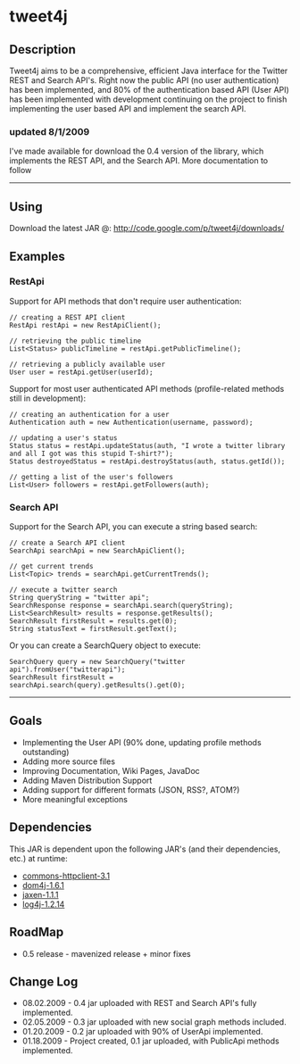 # tweet4j #

## Description ##
Tweet4j aims to be a comprehensive, efficient Java interface for the Twitter REST and Search API's. Right now the public API (no user authentication) has been implemented, and 80% of the authentication based API (User API) has been implemented with development continuing on the project to finish implementing the user based API and implement the search API.

### updated 8/1/2009 ###
I've made available for download the 0.4 version of the library, which implements the REST API, and the Search API. More documentation to follow


---

## Using ##
Download the latest JAR @: http://code.google.com/p/tweet4j/downloads/


## Examples ##

### RestApi ###
Support for API methods that don't require user authentication:
```
// creating a REST API client
RestApi restApi = new RestApiClient();

// retrieving the public timeline
List<Status> publicTimeline = restApi.getPublicTimeline();

// retrieving a publicly available user
User user = restApi.getUser(userId);
```

Support for most user authenticated API methods (profile-related methods still in development):
```
// creating an authentication for a user
Authentication auth = new Authentication(username, password);

// updating a user's status
Status status = restApi.updateStatus(auth, "I wrote a twitter library and all I got was this stupid T-shirt?");
Status destroyedStatus = restApi.destroyStatus(auth, status.getId());

// getting a list of the user's followers
List<User> followers = restApi.getFollowers(auth);
```


### Search API ###
Support for the Search API, you can execute a string based search:
```
// create a Search API client
SearchApi searchApi = new SearchApiClient();

// get current trends
List<Topic> trends = searchApi.getCurrentTrends();

// execute a twitter search
String queryString = "twitter api";
SearchResponse response = searchApi.search(queryString);
List<SearchResult> results = response.getResults();
SearchResult firstResult = results.get(0);
String statusText = firstResult.getText();
```

Or you can create a SearchQuery object to execute:
```
SearchQuery query = new SearchQuery("twitter api").fromUser("twitterapi");
SearchResult firstResult = searchApi.search(query).getResults().get(0);
```

---


## Goals ##
  * Implementing the User API (90% done, updating profile methods outstanding)
  * Adding more source files
  * Improving Documentation, Wiki Pages, JavaDoc
  * Adding Maven Distribution Support
  * Adding support for different formats (JSON, RSS?, ATOM?)
  * More meaningful exceptions


## Dependencies ##

This JAR is dependent upon the following JAR's (and their dependencies, etc.) at runtime:

  * [commons-httpclient-3.1](http://hc.apache.org/downloads.cgi)
  * [dom4j-1.6.1](http://www.dom4j.org/dom4j-1.6.1/download.html)
  * [jaxen-1.1.1](http://jaxen.codehaus.org/releases.html)
  * [log4j-1.2.14](http://archive.apache.org/dist/logging/log4j/1.2.14/)

## RoadMap ##

  * 0.5 release - mavenized release + minor fixes

## Change Log ##

  * 08.02.2009 - 0.4 jar uploaded with REST and Search API's fully implemented.
  * 02.05.2009 - 0.3 jar uploaded with new social graph methods included.
  * 01.20.2009 - 0.2 jar uploaded with 90% of UserApi implemented.
  * 01.18.2009 - Project created, 0.1 jar uploaded, with PublicApi methods implemented.